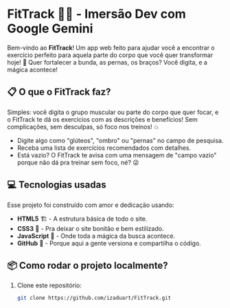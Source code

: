 # FitTrack 🚀💪 - Imersão Dev com Google Gemini

Bem-vindo ao **FitTrack**! Um app web feito para ajudar você a encontrar o exercício perfeito para aquela parte do corpo que você quer transformar hoje! 🎯 Quer fortalecer a bunda, as pernas, os braços? Você digita, e a mágica acontece!

## 📋 O que o FitTrack faz?

Simples: você digita o grupo muscular ou parte do corpo que quer focar, e o FitTrack te dá os exercícios com as descrições e benefícios! Sem complicações, sem desculpas, só foco nos treinos! 💥

- Digite algo como "glúteos", "ombro" ou "pernas" no campo de pesquisa.
- Receba uma lista de exercícios recomendados com detalhes.
- Está vazio? O FitTrack te avisa com uma mensagem de "campo vazio" porque não dá pra treinar sem foco, né? 😜

## 💻 Tecnologias usadas

Esse projeto foi construído com amor e dedicação usando:

- **HTML5** 🏗️ - A estrutura básica de todo o site.
- **CSS3** 🎨 - Pra deixar o site bonitão e bem estilizado.
- **JavaScript** 🧠 - Onde toda a mágica da busca acontece.
- **GitHub** 💾 - Porque aqui a gente versiona e compartilha o código.

## 📦 Como rodar o projeto localmente?

1. Clone este repositório:
   ```bash
   git clone https://github.com/izaduart/FitTrack.git
